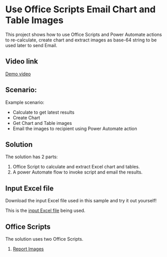 # Use Office Scripts Email Chart and Table Images

This project shows how to use Office Scripts and Power Automate actions to re-calculate, create chart and extract images as base-64 string to be used later to send Email.

## Video link

[Demo video](https://youtu.be/152GJyqc-Kw)


## Scenario: 

Example scenario:

* Calculate to get latest results
* Create Chart 
* Get Chart and Table images
* Email the images to recipient using Power Automate action

## Solution 

The solution has 2 parts: 

1. Office Script to calculate and extract Excel chart and tables. 
1. A power Automate flow to invoke script and email the results. 

## Input Excel file
Download the input Excel file used in this sample and try it out yourself! 

This is the [input Excel file](Email-Chart-Table.xlsx) being used. 

## Office Scripts

The solution uses two Office Scripts. 

1. [Report Images](ReportImages.ts)


